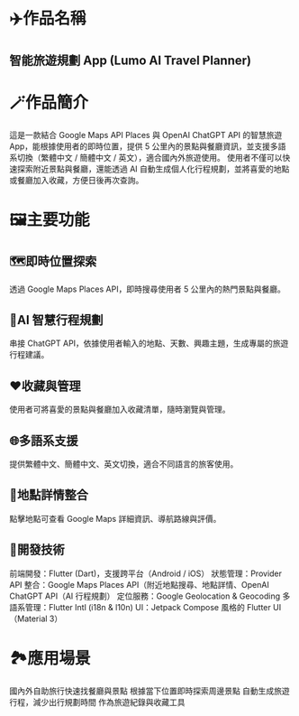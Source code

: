 # ✈️作品名稱
## 智能旅遊規劃 App (Lumo AI Travel Planner)

# 🪄作品簡介
這是一款結合 Google Maps API Places 與 OpenAI ChatGPT API 的智慧旅遊 App，能根據使用者的即時位置，提供 5 公里內的景點與餐廳資訊，並支援多語系切換（繁體中文 / 簡體中文 / 英文），適合國內外旅遊使用。
使用者不僅可以快速探索附近景點與餐廳，還能透過 AI 自動生成個人化行程規劃，並將喜愛的地點或餐廳加入收藏，方便日後再次查詢。

# 🖼️主要功能
## 🗺️即時位置探索
透過 Google Maps Places API，即時搜尋使用者 5 公里內的熱門景點與餐廳。

## 🧠AI 智慧行程規劃
串接 ChatGPT API，依據使用者輸入的地點、天數、興趣主題，生成專屬的旅遊行程建議。

## ❤️收藏與管理
使用者可將喜愛的景點與餐廳加入收藏清單，隨時瀏覽與管理。

## 🌐多語系支援
提供繁體中文、簡體中文、英文切換，適合不同語言的旅客使用。

## 🎡地點詳情整合
點擊地點可查看 Google Maps 詳細資訊、導航路線與評價。

## 🌟開發技術
前端開發：Flutter (Dart)，支援跨平台（Android / iOS）
狀態管理：Provider
API 整合：Google Maps Places API（附近地點搜尋、地點詳情、OpenAI ChatGPT API（AI 行程規劃）
定位服務：Google Geolocation & Geocoding
多語系管理：Flutter Intl (i18n & l10n)
UI：Jetpack Compose 風格的 Flutter UI（Material 3）

# 🏞️應用場景
國內外自助旅行快速找餐廳與景點
根據當下位置即時探索周邊景點
自動生成旅遊行程，減少出行規劃時間
作為旅遊紀錄與收藏工具

